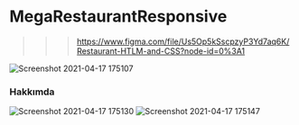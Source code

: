# MegaRestaurantResponsive

>>> https://www.figma.com/file/Us5Op5kSscpzyP3Yd7aq6K/Restaurant-HTLM-and-CSS?node-id=0%3A1

![Screenshot 2021-04-17 175107](https://user-images.githubusercontent.com/47065244/115117191-03ad2b00-9fa6-11eb-9009-bc8dca973ed6.png)
### Hakkımda
![Screenshot 2021-04-17 175130](https://user-images.githubusercontent.com/47065244/115117189-027bfe00-9fa6-11eb-833f-b7c69686c5b4.png)
![Screenshot 2021-04-17 175147](https://user-images.githubusercontent.com/47065244/115117190-03ad2b00-9fa6-11eb-8192-d4f398a14697.png)


